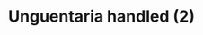 ---
label: 
title: "Unguentaria handled (2)"
order: 670
layout: table-of-contents
presentation: grid
---